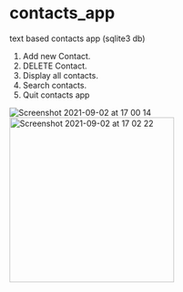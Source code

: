# contacts_app
 text based contacts app (sqlite3 db)
 
 1. Add new Contact.
 2. DELETE Contact. 
 3. Display all contacts. 
 4. Search contacts. 
 5. Quit contacts app

![Screenshot 2021-09-02 at 17 00 14](https://user-images.githubusercontent.com/76489213/131857975-c5308656-9a82-4305-8fdc-a1a60f02dc7c.png)
<img width="289" alt="Screenshot 2021-09-02 at 17 02 22" src="https://user-images.githubusercontent.com/76489213/131858017-55450839-af21-449a-8ba2-d58a4600ce51.png">

